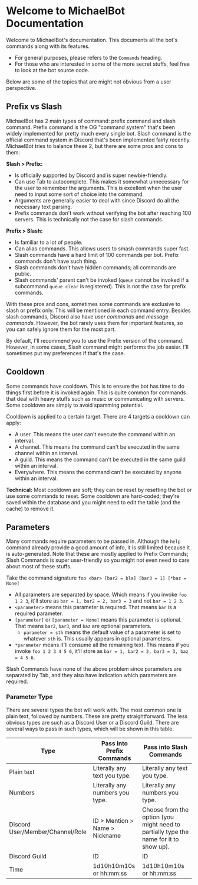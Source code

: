 # Welcome to MichaelBot Documentation

Welcome to MichaelBot's documentation. This documents all the bot's commands along with its features.

- For general purposes, please refers to the `Commands` heading.
- For those who are interested in some of the more secret stuffs, feel free to look at the bot source code.

Below are some of the topics that are might not obvious from a user perspective.

## Prefix vs Slash

MichaelBot has 2 main types of command: prefix command and slash command. Prefix command is the OG "command system" that's been widely implemented for pretty much every single bot. Slash command is the official command system in Discord that's been implemented fairly recently. MichaelBot tries to balance these 2, but there are some pros and cons to them:

**Slash > Prefix:**

- Is officially supported by Discord and is super newbie-friendly.
- Can use Tab to autocomplete. This makes it somewhat unnecessary for the user to remember the arguments. This is excellent when the user need to input some sort of choice into the command.
- Arguments are generally easier to deal with since Discord do all the necessary text parsing.
- Prefix commands don't work without verifying the bot after reaching 100 servers. This is technically not the case for slash commands.

**Prefix > Slash:**

- Is familiar to a lot of people.
- Can alias commands. This allows users to smash commands super fast.
- Slash commands have a hard limit of 100 commands per bot. Prefix commands don't have such thing.
- Slash commands don't have hidden commands; all commands are public.
- Slash commands' parent can't be invoked (`queue` cannot be invoked if a subcommand `queue clear` is registered). This is not the case for prefix commands.

With these pros and cons, sometimes some commands are exclusive to slash or prefix only. This will be mentioned in each command entry. Besides slash commands, Discord also have *user commands* and *message commands*. However, the bot rarely uses them for important features, so you can safely ignore them for the most part.

By default, I'll recommend you to use the Prefix version of the command. However, in some cases, Slash command might performs the job easier. I'll sometimes put my preferences if that's the case.

## Cooldown

Some commands have cooldown. This is to ensure the bot has time to do things first before it is invoked again. This is quite common for commands that deal with heavy stuffs such as music or communicating with servers. Some cooldown are simply to avoid spamming potential.

Cooldown is applied to a certain target. There are 4 targets a cooldown can apply:

- A user. This means the user can't execute the command within an interval.
- A channel. This means the command can't be executed in the same channel within an interval.
- A guild. This means the command can't be executed in the same guild within an interval.
- Everywhere. This means the command can't be executed by anyone within an interval.

**Technical:** Most cooldown are soft; they can be reset by resetting the bot or use some commands to reset. Some cooldown are hard-coded; they're saved within the database and you might need to edit the table (and the cache) to remove it.

## Parameters

Many commands require parameters to be passed in. Although the `help` command already provide a good amount of info, it is still limited because it is auto-generated. Note that these are mostly applied to Prefix Commands; Slash Commands is super user-friendly so you might not even need to care about most of these stuffs.

Take the command signature `foo <bar> [bar2 = bla] [bar3 = 1] [*baz = None]`

- All parameters are separated by space. Which means if you invoke `foo 1 2 3`, it'll store as `bar = 1, bar2 = 2, bar3 = 3` and not `bar = 1 2 3`.
- `<parameter>` means this parameter is required. That means `bar` is a required parameter.
- `[parameter]` or `[parameter = None]` means this parameter is optional. That means `bar2`, `bar3`, and `baz` are optional parameters.
    - `parameter = sth` means the default value of a parameter is set to whatever `sth` is. This usually appears in optional parameters.
- `*parameter` means it'll consume all the remaining text. This means if you invoke `foo 1 2 3 4 5 6`, it'll store as `bar = 1, bar2 = 2, bar3 = 3, baz = 4 5 6`.

Slash Commands have none of the above problem since parameters are separated by Tab, and they also have indication which parameters are required.

### Parameter Type

There are several types the bot will work with. The most common one is plain text, followed by numbers. These are pretty straightforward. The less obvious types are such as a Discord User or a Discord Guild. There are several ways to pass in such types, which will be shown in this table.

| Type                             | Pass into Prefix Commands       | Pass into Slash Commands                                                              |
|----------------------------------|---------------------------------|---------------------------------------------------------------------------------------|
| Plain text                       | Literally any text you type.    | Literally any text you type.                                                          |
| Numbers                          | Literally any numbers you type. | Literally any numbers you type.                                                       |
| Discord User/Member/Channel/Role | ID > Mention > Name > Nickname  | Choose from the option (you might need to partially type the name for it to show up). |
| Discord Guild                    | ID                              | ID                                                                                    |
| Time                             | 1d10h10m10s or hh:mm:ss         | 1d10h10m10s or hh:mm:ss                                                               |
